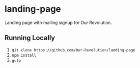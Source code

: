 # landing-page
Landing page with mailing signup for Our Revolution.

## Running Locally
1. `git clone https://github.com/Our-Revolution/landing-page`
2. `npm install`
3. `gulp`
